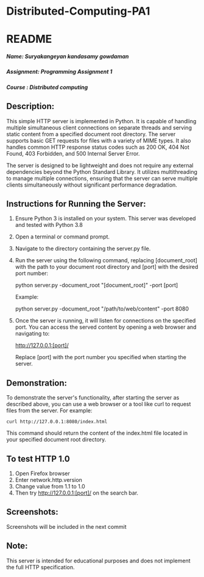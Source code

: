 # Distributed-Computing-PA1

README
======

##### Name: Suryakangeyan kandasamy gowdaman  

##### Assignment: Programming Assignment 1   

##### Course : Distributed computing  

Description:
------------
This simple HTTP server is implemented in Python. It is capable of handling multiple simultaneous client connections on separate threads and serving static content from a specified document root directory. The server supports basic GET requests for files with a variety of MIME types. It also handles common HTTP response status codes such as 200 OK, 404 Not Found, 403 Forbidden, and 500 Internal Server Error.

The server is designed to be lightweight and does not require any external dependencies beyond the Python Standard Library. It utilizes multithreading to manage multiple connections, ensuring that the server can serve multiple clients simultaneously without significant performance degradation.


Instructions for Running the Server:
------------------------------------
1. Ensure Python 3 is installed on your system. This server was developed and tested with Python 3.8

2. Open a terminal or command prompt.

3. Navigate to the directory containing the server.py file.

4. Run the server using the following command, replacing [document_root] with the path to your document root directory and [port] with the desired port number:

    python server.py -document_root "[document_root]" -port [port]

   Example:
   
    python server.py -document_root "/path/to/web/content" -port 8080

5. Once the server is running, it will listen for connections on the specified port. You can access the served content by opening a web browser and navigating to:

    http://127.0.0.1:[port]/

   Replace [port] with the port number you specified when starting the server.

Demonstration:
--------------
To demonstrate the server's functionality, after starting the server as described above, you can use a web browser or a tool like curl to request files from the server. For example:

    curl http://127.0.0.1:8080/index.html

This command should return the content of the index.html file located in your specified document root directory.

## To test HTTP 1.0

1. Open Firefox browser   
2. Enter network.http.version  
3. Change value from 1.1 to 1.0   
4. Then try http://127.0.0.1:[port]/ on the search bar.

Screenshots:
------------
Screenshots will be included in the  next commit

Note:
-----
This server is intended for educational purposes and does not implement the full HTTP specification.